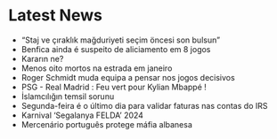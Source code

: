 # Latest News
-  “Staj ve çıraklık mağduriyeti seçim öncesi son bulsun”
-  Benfica ainda é suspeito de aliciamento em 8 jogos
-  Kararın ne?
-  Menos oito mortos na estrada em janeiro
-  Roger Schmidt muda equipa a pensar nos jogos decisivos
-  PSG - Real Madrid : Feu vert pour Kylian Mbappé !
-  İslamcılığın temsil sorunu
-  Segunda-feira é o último dia para validar faturas nas contas do IRS
-  Karnival ‘Segalanya FELDA’ 2024
-  Mercenário português protege máfia albanesa
